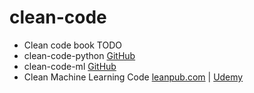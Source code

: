 # clean-code

- Clean code book TODO
- clean-code-python [GitHub](https://github.com/zedr/clean-code-python)
- clean-code-ml [GitHub](https://github.com/davified/clean-code-ml)
- Clean Machine Learning Code [leanpub.com](https://leanpub.com/cleanmachinelearningcode#:~:text=Clean%20Machine%20Learning%20Code%20is,Learning%20and%20Data%20Science%20practitioner!) | [Udemy](https://www.udemy.com/course/clean-machine-learning-code/)
